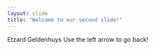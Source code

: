 ```yaml
---
layout: slide
title: "Welcome to our second slide!"
---
```

Etzard Geldenhuys
Use the left arrow to go back!
